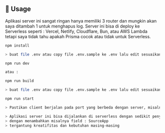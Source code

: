 ## 🚀 Usage

Aplikasi server ini sangat ringan hanya memiliki 3 router dan mungkin akan saya ditambah 1 untuk menghapus log. Server ini bisa di deploy ke Serverless seperti : Vercel, Netlify, Cloudflare, Bun, atau AWS Lambda tetapi saya tidak tahu apakah Prisma cocok atau tidak untuk Serverless.

```bash
npm install

> buat file .env atau copy file .env.sample ke .env lalu edit sesuaikan setting di komputer anda 

npm run dev

atau :

npm run build

> buat file .env atau copy file .env.sample ke .env lalu edit sesuaikan setting di komputer anda 

npm run start

> Pastikan client berjalan pada port yang berbeda dengan server, misalnya klien di port 3000, server di port 3001 

> Aplikasi server ini bisa dijalankan di serverless dengan sedikit penyesuaian dan bisa dimanfaatkan untuk semua project
> dengan menambahkan misalnya field : SourceApp 
> tergantung kreatifitas dan kebutuhan masing-masing

